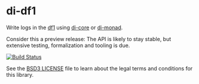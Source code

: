 # di-df1

Write logs in the [df1](https://hackage.haskell.org/package/df1) using
[di-core](https://hackage.haskell.org/package/di-core) or
[di-monad](https://hackage.haskell.org/package/di-monad).

Consider this a preview release: The API is likely to stay stable, but extensive
testing, formalization and tooling is due.

[![Build Status](https://travis-ci.org/k0001/di.svg?branch=master)](https://travis-ci.org/k0001/di)

See the [BSD3 LICENSE](https://github.com/k0001/di/blob/master/di-df1/LICENSE.txt)
file to learn about the legal terms and conditions for this library.

